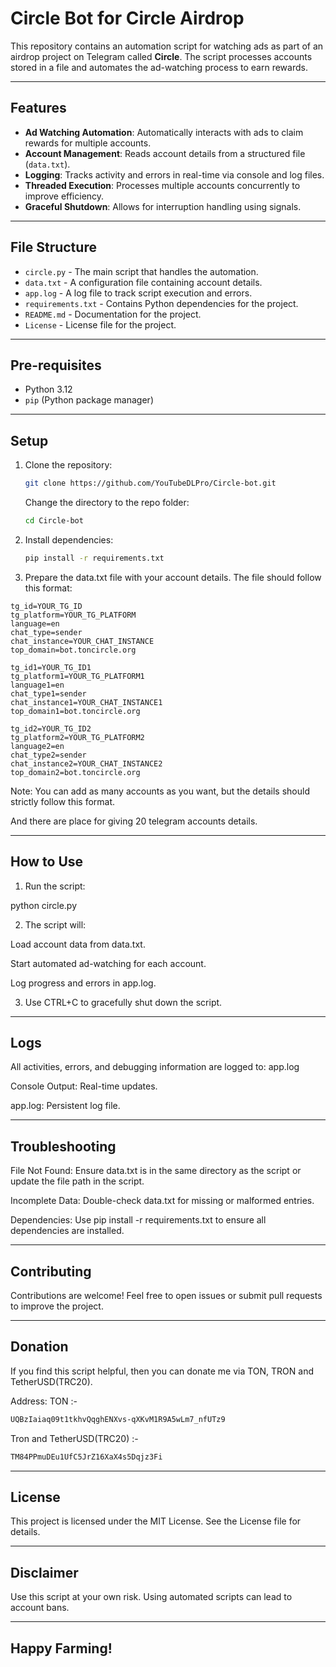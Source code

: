 # Circle Bot for Circle Airdrop

This repository contains an automation script for watching ads as part of an airdrop project on Telegram called **Circle**. The script processes accounts stored in a file and automates the ad-watching process to earn rewards.

---

## Features

- **Ad Watching Automation**: Automatically interacts with ads to claim rewards for multiple accounts.  
- **Account Management**: Reads account details from a structured file (`data.txt`).  
- **Logging**: Tracks activity and errors in real-time via console and log files.  
- **Threaded Execution**: Processes multiple accounts concurrently to improve efficiency.  
- **Graceful Shutdown**: Allows for interruption handling using signals.  

---

## File Structure

- `circle.py` - The main script that handles the automation.  
- `data.txt` - A configuration file containing account details.  
- `app.log` - A log file to track script execution and errors.  
- `requirements.txt` - Contains Python dependencies for the project.  
- `README.md` - Documentation for the project.  
- `License` - License file for the project.  

---

## Pre-requisites

- Python 3.12  
- `pip` (Python package manager)  

---

## Setup

1. Clone the repository:  

   ```bash
   git clone https://github.com/YouTubeDLPro/Circle-bot.git
   ```
   Change the directory to the repo folder:
   ```bash
   cd Circle-bot
   ```
   
2. Install dependencies:
   ```bash
   pip install -r requirements.txt
   ```

3. Prepare the data.txt file with your account details. The file should follow this format:

```
tg_id=YOUR_TG_ID
tg_platform=YOUR_TG_PLATFORM
language=en
chat_type=sender
chat_instance=YOUR_CHAT_INSTANCE
top_domain=bot.toncircle.org

tg_id1=YOUR_TG_ID1
tg_platform1=YOUR_TG_PLATFORM1
language1=en
chat_type1=sender
chat_instance1=YOUR_CHAT_INSTANCE1
top_domain1=bot.toncircle.org

tg_id2=YOUR_TG_ID2
tg_platform2=YOUR_TG_PLATFORM2
language2=en
chat_type2=sender
chat_instance2=YOUR_CHAT_INSTANCE2
top_domain2=bot.toncircle.org
```
Note: You can add as many accounts as you want, but the details should strictly follow this format.

And there are place for giving 20 telegram accounts details.

---

## How to Use

1. Run the script:

python circle.py


2. The script will:

Load account data from data.txt.

Start automated ad-watching for each account.

Log progress and errors in app.log.



3. Use CTRL+C to gracefully shut down the script.




---

## Logs

All activities, errors, and debugging information are logged to: app.log

Console Output: Real-time updates.

app.log: Persistent log file.



---

## Troubleshooting

File Not Found: Ensure data.txt is in the same directory as the script or update the file path in the script.

Incomplete Data: Double-check data.txt for missing or malformed entries.

Dependencies: Use pip install -r requirements.txt to ensure all dependencies are installed.



---

## Contributing

Contributions are welcome! Feel free to open issues or submit pull requests to improve the project.

---
## Donation 

If you find this script helpful, then you can donate me via TON, TRON and TetherUSD(TRC20). 

Address:
TON :-
```bash
UQBzIaiaq09t1tkhvQqghENXvs-qXKvM1R9A5wLm7_nfUTz9
```
Tron and TetherUSD(TRC20) :-
```bash
TM84PPmuDEu1UfC5JrZ16XaX4s5Dqjz3Fi
```
---

## License

This project is licensed under the MIT License. See the License file for details.


---

## Disclaimer

Use this script at your own risk. Using automated scripts can lead to account bans.


---

## Happy Farming!
